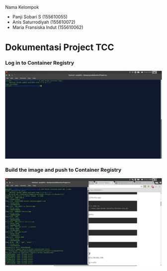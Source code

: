 Nama Kelompok
- Panji Sobari S (155610055)
- Anis Saturrodiyah (155610072)
- Maria Fransiska Indut (155610062)

# Dokumentasi Project TCC
### Log in to Container Registry
![alt text](https://github.com/panjisob/Project-tcc/blob/master/ss/1.png)

### Build the image and push to Container Registry
![alt text](https://github.com/panjisob/Project-tcc/blob/master/ss/2.png)
